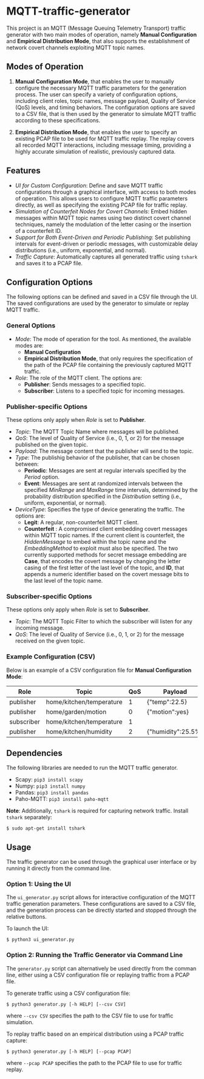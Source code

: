 # MQTT-traffic-generator 

This project is an MQTT (Message Queuing Telemetry Transport) traffic generator with two main modes of operation, namely **Manual Configuration** and **Empirical Distribution Mode**, that also supports the establishment of network covert channels exploiting MQTT topic names. 

## Modes of Operation

1. **Manual Configuration Mode**, that enables the user to manually configure the necessary MQTT traffic parameters for the generation process. The user can specify a variety of configuration options, including client roles, topic names, message payload, Quality of Service (QoS) levels, and timing behaviors. The configuration options are saved to a CSV file, that is then used by the generator to simulate MQTT traffic according to these specifications.

2. **Empirical Distribution Mode**, that enables the user to specify an existing PCAP file to be used for MQTT traffic replay. The replay covers all recorded MQTT interactions, including message timing, providing a highly accurate simulation of realistic, previously captured data.

## Features

- _UI for Custom Configuration_: Define and save MQTT traffic configurations through a graphical interface, with access to both modes of operation. This allows users to configure MQTT traffic parameters directly, as well as specifying the existing PCAP file for traffic replay.
- _Simulation of Counterfeit Nodes for Covert Channels_: Embed hidden messages within MQTT topic names using two distinct covert channel techniques, namely the modulation of the letter casing or the insertion of a counterfeit ID.
- _Support for Both Event-Driven and Periodic Publishing_: Set publishing intervals for event-driven or periodic messages, with customizable delay distributions (i.e., uniform, exponential, and normal).
- _Traffic Capture_: Automatically captures all generated traffic using `tshark` and saves it to a PCAP file.

## Configuration Options

The following options can be defined and saved in a CSV file through the UI. The saved configurations are used by the generator to simulate or replay MQTT traffic.

### General Options
- _Mode_: The mode of operation for the tool. As mentioned, the available modes are:
  - **Manual Configuration**
  - **Empirical Distribution Mode**, that only requires the specification of the path of the PCAP file containing the previously captured MQTT traffic.
- _Role_: The role of the MQTT client. The options are:
  - **Publisher**: Sends messages to a specified topic.
  - **Subscriber**: Listens to a specified topic for incoming messages.
 
### Publisher-specific Options
These options only apply when _Role_ is set to **Publisher**.
- _Topic_: The MQTT Topic Name where messages will be published.
- _QoS_: The level of Quality of Service (i.e., 0, 1, or 2) for the message published on the given topic.
- _Payload_: The message content that the publisher will send to the topic.
- _Type_: The publishig behavior of the publisher, that can be chosen between:
  - **Periodic**: Messages are sent at regular intervals specified by the _Period_ option. 
  - **Event**: Messages are sent at randomized intervals between the specified _MinRange_ and _MaxRange_ time intervals, determined by the probability distribution specified in the _Distribution_ setting (i.e., uniform, exponential, or normal).
- _DeviceType_: Specifies the type of device generating the traffic. The options are:
  - **Legit**: A regular, non-counterfeit MQTT client.
  - **Counterfeit** : A compromised client embedding covert messages within MQTT topic names. If the current client is counterfeit, the _HiddenMessage_ to embed within the topic name and the _EmbeddingMethod_ to exploit must also be specified. The two currently supported methods for secret message embedding are **Case**, that encodes the covert message by changing the letter casing of the first letter of the last level of the topic, and **ID**, that appends a numeric identifier based on the covert message bits to the last level of the topic name.
 
### Subscriber-specific Options
These options only apply when _Role_ is set to **Subscriber**.
- _Topic_: The MQTT Topic Filter to which the subscriber will listen for any incoming message.
- _QoS_: The level of Quality of Service (i.e., 0, 1, or 2) for the message received on the given topic.

### Example Configuration (CSV)

Below is an example of a CSV configuration file for **Manual Configuration Mode**:

| Role       | Topic           | QoS | Payload         | Type     | Period | MinRange | MaxRange | Distribution | DeviceType | HiddenMessage | EmbeddingMethod |
|------------|------------------|-----|-----------------|----------|--------|----------|----------|--------------|------------|---------------|-----------------|
| publisher  | home/kitchen/temperature    | 1   | {"temp":22.5}  | periodic | 10      |          |          |              | legit      |               |                 |
| publisher  | home/garden/motion | 0   | {"motion":yes} | event    |        | 2        | 8        | normal       |  |      |             |
| subscriber | home/kitchen/temperature     | 1   |                 |          |        |          |          |              |            |               |                 |
| publisher  | home/kitchen/humidity    | 2   | {"humidity":25.5%}  | periodic | 4      |          |          |              | counterfeit      |   secret            |    case             |


## Dependencies

The following libraries are needed to run the MQTT traffic generator.

- Scapy: ``` pip3 install scapy ```
- Numpy: ``` pip3 install numpy ```
- Pandas: ``` pip3 install pandas ```
- Paho-MQTT: ``` pip3 install paho-mqtt ```

**Note**: Additionally, `tshark` is required for capturing network traffic. Install `tshark` separately:
```
$ sudo apt-get install tshark
```

## Usage

The traffic generator can be used through the graphical user interface or by running it directly from the command line.

### Option 1: Using the UI

The `ui_generator.py` script allows for interactive configuration of the MQTT traffic generation parameters. These configurations are saved to a CSV file, and the generation process can be directly started and stopped through the relative buttons. 

To launch the UI:
```
$ python3 ui_generator.py
```

### Option 2: Running the Traffic Generator via Command Line

The `generator.py` script can alternatively be used directly from the comman line, either using a CSV configuration file or replaying traffic from a PCAP file. 

To generate traffic using a CSV configuration file:
```
$ python3 generator.py [-h HELP] [--csv CSV]
```
where ```--csv CSV```  specifies the path to the CSV file to use for traffic simulation.

To replay traffic based on an empirical distribution using a PCAP traffic capture:
```
$ python3 generator.py [-h HELP] [--pcap PCAP]
```
where ```--pcap PCAP```  specifies the path to the PCAP file to use for traffic replay.







